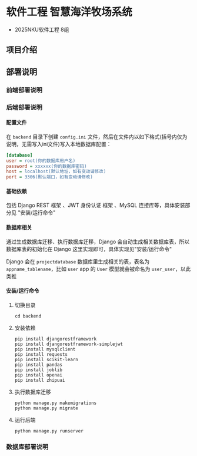 # 软件工程 智慧海洋牧场系统

- 2025NKU软件工程 8组

## 项目介绍

## 部署说明

### 前端部署说明

### 后端部署说明

#### 配置文件

在 `backend` 目录下创建 `config.ini` 文件，然后在文件内以如下格式(括号内仅为说明，无需写入ini文件)写入本地数据库配置：

```ini
[database]
user = root(你的数据库用户名)
password = xxxxxx(你的数据库密码)
host = localhost(默认地址，如有变动请修改)
port = 3306(默认端口，如有变动请修改)
```

#### 基础依赖

包括 Django REST 框架 、JWT 身份认证 框架 、MySQL 连接库等，具体安装部分见 "安装/运行命令"

#### 数据库相关

通过生成数据库迁移、执行数据库迁移，Django 会自动生成相关数据库表，所以数据库表的初始化在 Django 这里实现即可，具体实现见"安装/运行命令"

Django 会在 `projectdatabase` 数据库里生成相关的表，表名为 `appname_tablename`，比如 `user` app 的 `User` 模型就会被命名为 `user_user`，以此类推

#### 安装/运行命令

1. 切换目录

    ```shell
    cd backend
    ```

2. 安装依赖

    ```shell
    pip install djangorestframework
    pip install djangorestframework-simplejwt
    pip install mysqlclient
    pip install requests
    pip install scikit-learn
    pip install pandas
    pip install joblib
    pip install openai
    pip install zhipuai
    ```

3. 执行数据库迁移

    ```shell
    python manage.py makemigrations
    python manage.py migrate
    ```

4. 运行后端

    ```shell
    python manage.py runserver
    ```

### 数据库部署说明
